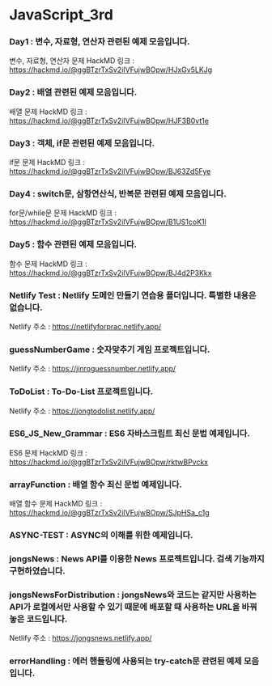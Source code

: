 # JavaScript_3rd
### Day1 : 변수, 자료형, 연산자 관련된 예제 모음입니다.
변수, 자료형, 연산자 문제 HackMD 링크 : https://hackmd.io/@ggBTzrTxSv2iIVFujwBOpw/HJxGv5LKJg
### Day2 : 배열 관련된 예제 모음입니다.
배열 문제 HackMD 링크 : https://hackmd.io/@ggBTzrTxSv2iIVFujwBOpw/HJF3B0vt1e
### Day3 : 객체, if문 관련된 예제 모음입니다.
if문 문제 HackMD 링크 : https://hackmd.io/@ggBTzrTxSv2iIVFujwBOpw/BJ63Zd5Fye
### Day4 : switch문, 삼항연산식, 반복문 관련된 예제 모음입니다.
for문/while문 문제 HackMD 링크 : https://hackmd.io/@ggBTzrTxSv2iIVFujwBOpw/B1US1coK1l
### Day5 : 함수 관련된 예제 모음입니다.
함수 문제 HackMD 링크 : https://hackmd.io/@ggBTzrTxSv2iIVFujwBOpw/BJ4d2P3Kkx
### Netlify Test : Netlify 도메인 만들기 연습용 폴더입니다. 특별한 내용은 없습니다.
Netlify 주소 : https://netlifyforprac.netlify.app/
### guessNumberGame : 숫자맞추기 게임 프로젝트입니다.
Netlify 주소 : https://jinroguessnumber.netlify.app/
### ToDoList : To-Do-List 프로젝트입니다.
Netlify 주소 : https://jongtodolist.netlify.app/
### ES6_JS_New_Grammar : ES6 자바스크립트 최신 문법 예제입니다.
ES6 문제 HackMD 링크 : https://hackmd.io/@ggBTzrTxSv2iIVFujwBOpw/rktwBPvckx
### arrayFunction : 배열 함수 최신 문법 예제입니다.
배열 함수 문제 HackMD 링크 : https://hackmd.io/@ggBTzrTxSv2iIVFujwBOpw/SJpHSa_c1g
### ASYNC-TEST : ASYNC의 이해를 위한 예제입니다.
### jongsNews : News API를 이용한 News 프로젝트입니다. 검색 기능까지 구현하였습니다.
### jongsNewsForDistribution : jongsNews와 코드는 같지만 사용하는 API가 로컬에서만 사용할 수 있기 때문에 배포할 때 사용하는 URL을 바꿔놓은 코드입니다.
Netlify 주소 : https://jongsnews.netlify.app/
### errorHandling : 에러 핸들링에 사용되는 try-catch문 관련된 예제 모음입니다.
